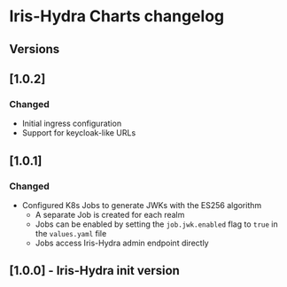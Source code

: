 # Iris-Hydra Charts changelog

## Versions

## [1.0.2]
### Changed
- Initial ingress configuration
- Support for keycloak-like URLs

## [1.0.1]
### Changed
- Configured K8s Jobs to generate JWKs with the ES256 algorithm 
    - A separate Job is created for each realm 
    - Jobs can be enabled by setting the `job.jwk.enabled` flag to `true` in the `values.yaml` file
    - Jobs access Iris-Hydra admin endpoint directly 

## [1.0.0] - Iris-Hydra init version